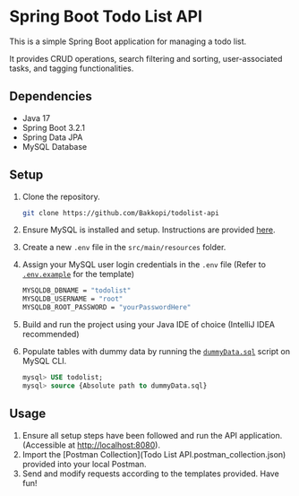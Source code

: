# Spring Boot Todo List API

This is a simple Spring Boot application for managing a todo list. 

It provides CRUD operations, search filtering and sorting, user-associated tasks, and tagging functionalities. 

## Dependencies

- Java 17
- Spring Boot 3.2.1
- Spring Data JPA
- MySQL Database

## Setup

1. Clone the repository.
    ```bash
    git clone https://github.com/Bakkopi/todolist-api
   ```

2. Ensure MySQL is installed and setup. Instructions are provided [here](https://www.javatpoint.com/how-to-install-mysql).

3. Create a new `.env` file in the `src/main/resources` folder.

4. Assign your MySQL user login credentials in the `.env` file (Refer to [`.env.example`](src/main/resources/.env.example) for the template)
   ```bash
   MYSQLDB_DBNAME = "todolist"
   MYSQLDB_USERNAME = "root"
   MYSQLDB_ROOT_PASSWORD = "yourPasswordHere"
   ```
   
5. Build and run the project using your Java IDE of choice (IntelliJ IDEA recommended)

6. Populate tables with dummy data by running the [`dummyData.sql`](dummyData.sql) script on MySQL CLI.
   ```sql
   mysql> USE todolist;
   mysql> source {Absolute path to dummyData.sql}
   ```
   
## Usage

1. Ensure all setup steps have been followed and run the API application. (Accessible at [http://localhost:8080](http://localhost:8080)). 
2. Import the [Postman Collection](Todo List API.postman_collection.json) provided into your local Postman.
3. Send and modify requests according to the templates provided. Have fun!
